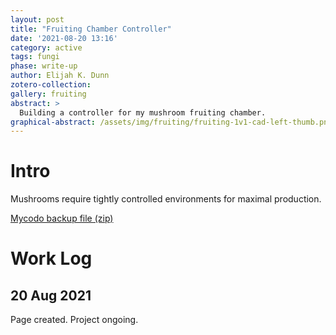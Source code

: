 ```yaml
---
layout: post
title: "Fruiting Chamber Controller"
date: '2021-08-20 13:16'
category: active
tags: fungi
phase: write-up
author: Elijah K. Dunn
zotero-collection:
gallery: fruiting
abstract: >
  Building a controller for my mushroom fruiting chamber.
graphical-abstract: /assets/img/fruiting/fruiting-1v1-cad-left-thumb.png
---
```


# Intro

Mushrooms require tightly controlled environments for maximal production.

[Mycodo backup file (zip)](/assets/src/Mycodo_Backup_2021-08-19_21-02-51-8.11.0_raspberrypi_.zip)



# Work Log

## 20 Aug 2021

Page created. Project ongoing.

